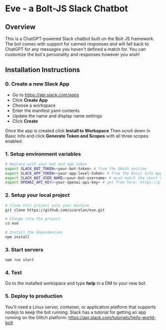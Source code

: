 # Eve - a Bolt-JS Slack Chatbot

## Overview
This is a ChatGPT-powered Slack chatbot built on the Bolt JS framework. The bot comes with support for canned responses and will fall back to ChatGPT for any messages you haven't defined a match for. You can customize the bot's personality and responses however you wish!

## Installation Instructions

### 0. Create a new Slack App

- Go to https://api.slack.com/apps
- Click **Create App**
- Choose a workspace
- Enter the manifest.yaml contents
- Update the name and display name settings
- Click **Create**

Once the app is created click **Install to Workspace** 
Then scroll down in Basic Info and click **Generate Token and Scopes** with all three scopes enabled.

### 1. Setup environment variables

```zsh
# Replace with your bot and app token
export SLACK_BOT_TOKEN=<your-bot-token> # from the OAuth section
export SLACK_APP_TOKEN=<your-app-level-token> # from the Basic Info App Token Section
export SLACK_BOT_USER_NAME=<your-bot-username> # must match the short name of your bot user
export OPENAI_API_KEY=<your-openai-api-key> # get from here: https://platform.openai.com/account/api-keys
```

### 2. Setup your local project

```zsh
# Clone this project onto your machine
git clone https://github.com/scarolan/eve.git

# Change into the project
cd eve

# Install the dependencies
npm install
```

### 3. Start servers
```zsh
npm run start
```

### 4. Test
Go to the installed workspace and type **help** in a DM to your new bot. 

### 5. Deploy to production
You'll need a Linux server, container, or application platform that supports nodejs to keep the bot running. Slack has a tutorial for getting an app running on the Glitch platform: https://api.slack.com/tutorials/hello-world-bolt